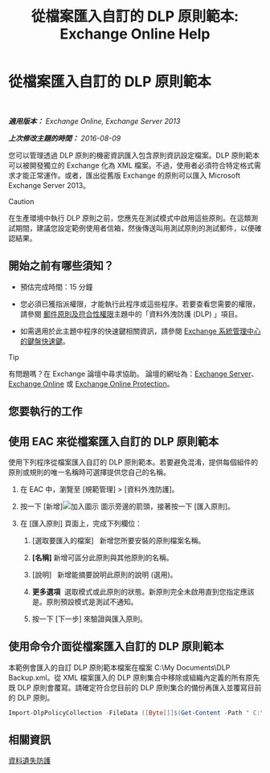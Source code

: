 ﻿---
title: '從檔案匯入自訂的 DLP 原則範本: Exchange Online Help'
TOCTitle: 從檔案匯入自訂的 DLP 原則範本
ms:assetid: 83f49dbd-f9b1-498e-b548-1529c5e1ccdb
ms:mtpsurl: https://technet.microsoft.com/zh-tw/library/JJ150531(v=EXCHG.150)
ms:contentKeyID: 50472341
ms.date: 05/23/2018
mtps_version: v=EXCHG.150
ms.translationtype: MT
---

# 從檔案匯入自訂的 DLP 原則範本

 

_**適用版本：** Exchange Online, Exchange Server 2013_

_**上次修改主題的時間：** 2016-08-09_

您可以管理透過 DLP 原則的機密資訊匯入包含原則資訊設定檔案。DLP 原則範本可以被開發獨立的 Exchange 化為 XML 檔案。不過，使用者必須符合特定格式需求才能正常運作。或者，匯出從舊版 Exchange 的原則可以匯入 Microsoft Exchange Server 2013。


> [!CAUTION]  
> 在生產環境中執行 DLP 原則之前，您應先在測試模式中啟用這些原則。在這類測試期間，建議您設定範例使用者信箱，然後傳送叫用測試原則的測試郵件，以便確認結果。




## 開始之前有哪些須知？

  - 預估完成時間：15 分鐘

  - 您必須已獲指派權限，才能執行此程序或這些程序。若要查看您需要的權限，請參閱 [郵件原則及符合性權限](messaging-policy-and-compliance-permissions-exchange-2013-help.md)主題中的「資料外洩防護 (DLP) 」項目。

  - 如需適用於此主題中程序的快速鍵相關資訊，請參閱 [Exchange 系統管理中心的鍵盤快速鍵](keyboard-shortcuts-in-the-exchange-admin-center-exchange-online-protection-help.md)。


> [!TIP]  
> 有問題嗎？在 Exchange 論壇中尋求協助。 論壇的網址為：<a href="https://go.microsoft.com/fwlink/p/?linkid=60612">Exchange Server</a>、 <a href="https://go.microsoft.com/fwlink/p/?linkid=267542">Exchange Online</a> 或 <a href="https://go.microsoft.com/fwlink/p/?linkid=285351">Exchange Online Protection</a>。




## 您要執行的工作

## 使用 EAC 來從檔案匯入自訂的 DLP 原則範本

使用下列程序從檔案匯入自訂的 DLP 原則範本。若要避免混淆，提供每個組件的原則或規則的唯一名稱時可選擇提供您自己的名稱。

1.  在 EAC 中，瀏覽至 \[規範管理\] \> \[資料外洩防護\]。

2.  按一下 \[新增\]![加入圖示](images/JJ218640.c1e75329-d6d7-4073-a27d-498590bbb558(EXCHG.150).gif "加入圖示") 圖示旁邊的箭頭，接著按一下 \[匯入原則\]。

3.  在 \[匯入原則\] 頁面上，完成下列欄位：
    
    1.  \[選取要匯入的檔案\]   新增您所要安裝的原則檔案名稱。
    
    2.  **\[名稱\]** 新增可區分此原則與其他原則的名稱。
    
    3.  \[說明\]   新增能摘要說明此原則的說明 (選用)。
    
    4.  **更多選項**  選取模式或此原則的狀態。新原則完全未啟用直到您指定應該是。原則預設模式是測試不通知。
    
    5.  按一下 \[下一步\] 來驗證與匯入原則。

## 使用命令介面從檔案匯入自訂的 DLP 原則範本

本範例會匯入的自訂 DLP 原則範本檔案在檔案 C:\\My Documents\\DLP Backup.xml。從 XML 檔案匯入的 DLP 原則集合中移除或組織內定義的所有原先既 DLP 原則會覆寫。請確定符合您目前的 DLP 原則集合的備份再匯入並覆寫目前的 DLP 原則。

```powershell
Import-DlpPolicyCollection -FileData ([Byte[]]$(Get-Content -Path " C:\My Documents\DLP Backup.xml " -Encoding Byte -ReadCount 0))
```

## 相關資訊

[資料遺失防護](technical-overview-of-dlp-data-loss-prevention-in-exchange.md)

